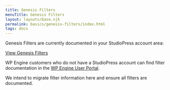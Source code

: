 ```yaml
---
title: Genesis Filters
menuTitle: Genesis Filters
layout: layouts/base.njk
permalink: basics/genesis-filters/index.html
tags: docs
---
```


Genesis Filters are currently documented in your StudioPress account area:

<a href="https://my.studiopress.com/documentation/filters/genesis-filters/filter-reference/" class="button">View Genesis Filters</a>

WP Engine customers who do not have a StudioPress account can find filter documentation in the [WP Engine User Portal](https://my.wpengine.com/themes/docs/filters/genesis-filters/filter-reference/).

We intend to migrate filter information here and ensure all filters are documented.

